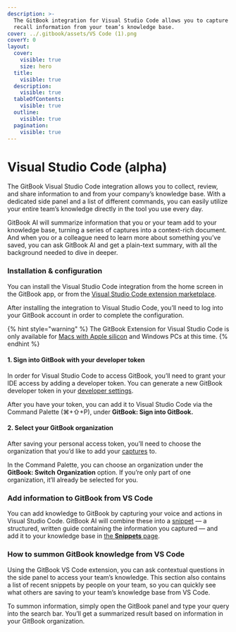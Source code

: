 ```yaml
---
description: >-
  The GitBook integration for Visual Studio Code allows you to capture and
  recall information from your team’s knowledge base.
cover: ../.gitbook/assets/VS Code (1).png
coverY: 0
layout:
  cover:
    visible: true
    size: hero
  title:
    visible: true
  description:
    visible: true
  tableOfContents:
    visible: true
  outline:
    visible: true
  pagination:
    visible: true
---
```


# Visual Studio Code (alpha)

The GitBook Visual Studio Code integration allows you to collect, review, and share information to and from your company’s knowledge base. With a dedicated side panel and a list of different commands, you can easily utilize your entire team’s knowledge directly in the tool you use every day.

GitBook AI will summarize information that you or your team add to your knowledge base, turning a series of captures into a context-rich document. And when you or a colleague need to learn more about something you’ve saved, you can ask GitBook AI and get a plain-text summary, with all the background needed to dive in deeper.

### Installation & configuration

You can install the Visual Studio Code integration from the home screen in the GitBook app, or from the [Visual Studio Code extension marketplace](https://marketplace.visualstudio.com/items?itemName=GitBook.gitbook-vscode).

After installing the integration to Visual Studio Code, you’ll need to log into your GitBook account in order to complete the configuration.

{% hint style="warning" %}
The GitBook Extension for Visual Studio Code is only available for [Macs with Apple silicon](https://support.apple.com/en-gb/HT211814) and Windows PCs at this time.
{% endhint %}

#### 1. Sign into GitBook with your developer token

In order for Visual Studio Code to access GitBook, you’ll need to grant your IDE access by adding a developer token. You can generate a new GitBook developer token in your [developer settings](https://app.gitbook.com/account/developer).

After you have your token, you can add it to Visual Studio Code via the Command Palette (⌘+⇧+P), under **GitBook: Sign into GitBook.**

#### 2. Select your GitBook organization

After saving your personal access token, you’ll need to choose the organization that you’d like to add your [captures](visual-studio-code.md#what-is-a-capture) to.

In the Command Palette, you can choose an organization under the **GitBook: Switch Organization** option. If you’re only part of one organization, it’ll already be selected for you.

### Add information to GitBook from VS Code

You can add knowledge to GitBook by capturing your voice and actions in Visual Studio Code. GitBook AI will combine these into a [snippet](../snippets-and-insights/snippets-beta.md) — a structured, written guide containing the information you captured — and add it to your knowledge base in [the **Snippets** page](../snippets-and-insights/snippets-beta.md).

### How to summon GitBook knowledge from VS Code

Using the GitBook VS Code extension, you can ask contextual questions in the side panel to access your team’s knowledge. This section also contains a list of recent snippets by people on your team, so you can quickly see what others are saving to your team’s knowledge base from VS Code.

To summon information, simply open the GitBook panel and type your query into the search bar. You’ll get a summarized result based on information in your GitBook organization.
